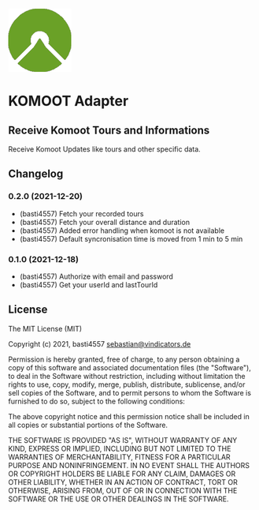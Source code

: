 ![Logo](admin/komoot.png)

# KOMOOT Adapter

## Receive Komoot Tours and Informations

Receive Komoot Updates like tours and other specific data.


## Changelog

### 0.2.0 (2021-12-20)
* (basti4557) Fetch your recorded tours
* (basti4557) Fetch your overall distance and duration
* (basti4557) Added error handling when komoot is not available
* (basti4557) Default syncronisation time is moved from 1 min to 5 min

### 0.1.0 (2021-12-18)
* (basti4557) Authorize with email and password
* (basti4557) Get your userId and lastTourId


## License

The MIT License (MIT)

Copyright (c) 2021, basti4557 <sebastian@vindicators.de>

Permission is hereby granted, free of charge, to any person obtaining a copy
of this software and associated documentation files (the "Software"), to deal
in the Software without restriction, including without limitation the rights
to use, copy, modify, merge, publish, distribute, sublicense, and/or sell
copies of the Software, and to permit persons to whom the Software is
furnished to do so, subject to the following conditions:

The above copyright notice and this permission notice shall be included in
all copies or substantial portions of the Software.

THE SOFTWARE IS PROVIDED "AS IS", WITHOUT WARRANTY OF ANY KIND, EXPRESS OR
IMPLIED, INCLUDING BUT NOT LIMITED TO THE WARRANTIES OF MERCHANTABILITY,
FITNESS FOR A PARTICULAR PURPOSE AND NONINFRINGEMENT. IN NO EVENT SHALL THE
AUTHORS OR COPYRIGHT HOLDERS BE LIABLE FOR ANY CLAIM, DAMAGES OR OTHER
LIABILITY, WHETHER IN AN ACTION OF CONTRACT, TORT OR OTHERWISE, ARISING FROM,
OUT OF OR IN CONNECTION WITH THE SOFTWARE OR THE USE OR OTHER DEALINGS IN
THE SOFTWARE.